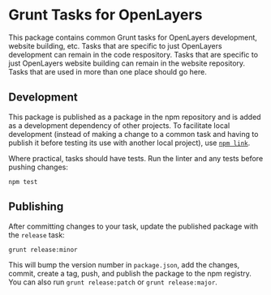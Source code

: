 # Grunt Tasks for OpenLayers

This package contains common Grunt tasks for OpenLayers development, website building, etc.  Tasks that are specific to just OpenLayers development can remain in the code respository.  Tasks that are specific to just OpenLayers website building can remain in the website repository.  Tasks that are used in more than one place should go here.

## Development

This package is published as a package in the npm repository and is added as a development dependency of other projects.  To facilitate local development (instead of making a change to a common task and having to publish it before testing its use with another local project), use [`npm link`](https://npmjs.org/doc/link.html).

Where practical, tasks should have tests.  Run the linter and any tests before pushing changes:

    npm test

## Publishing

After committing changes to your task, update the published package with the `release` task:

    grunt release:minor

This will bump the version number in `package.json`, add the changes, commit, create a tag, push, and publish the package to the npm registry.  You can also run `grunt release:patch` or `grunt release:major`.
